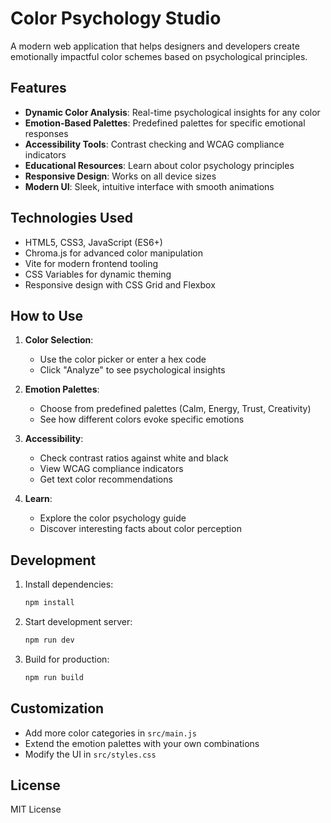 # Color Psychology Studio

A modern web application that helps designers and developers create emotionally impactful color schemes based on psychological principles.

## Features

- **Dynamic Color Analysis**: Real-time psychological insights for any color
- **Emotion-Based Palettes**: Predefined palettes for specific emotional responses
- **Accessibility Tools**: Contrast checking and WCAG compliance indicators
- **Educational Resources**: Learn about color psychology principles
- **Responsive Design**: Works on all device sizes
- **Modern UI**: Sleek, intuitive interface with smooth animations

## Technologies Used

- HTML5, CSS3, JavaScript (ES6+)
- Chroma.js for advanced color manipulation
- Vite for modern frontend tooling
- CSS Variables for dynamic theming
- Responsive design with CSS Grid and Flexbox

## How to Use

1. **Color Selection**:
   - Use the color picker or enter a hex code
   - Click "Analyze" to see psychological insights

2. **Emotion Palettes**:
   - Choose from predefined palettes (Calm, Energy, Trust, Creativity)
   - See how different colors evoke specific emotions

3. **Accessibility**:
   - Check contrast ratios against white and black
   - View WCAG compliance indicators
   - Get text color recommendations

4. **Learn**:
   - Explore the color psychology guide
   - Discover interesting facts about color perception

## Development

1. Install dependencies:
   ```bash
   npm install
   ```

2. Start development server:
   ```bash
   npm run dev
   ```

3. Build for production:
   ```bash
   npm run build
   ```

## Customization

- Add more color categories in `src/main.js`
- Extend the emotion palettes with your own combinations
- Modify the UI in `src/styles.css`

## License

MIT License
